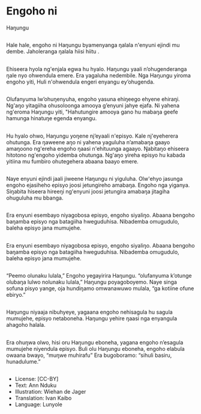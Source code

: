 # Engoho ni
Haŋungu

##
Hale hale, engoho ni Haŋungu
byamenyanga ŋalala n'enyuni
ejindi mu dembe.
Jaholeranga ŋalala hiisi hiitu .


##
Ehiseera hyola ng'enjala egwa
hu hyalo.
Haŋungu yaali
n’ohugenderanga ŋale nyo
ohwendula emere. Era yagaluha
nedembile. Nga Haŋungu
yiroma engoho yiti, Huli
n'ohwendula engeri enyangu
ey’ohugenda.


##
Olufanyuma lw’ohuŋenyuha,
engoho yasuna ehiŋeego
ehyene ehiraŋi. Ng'aŋo
yitagiiha ohusoloonga amooya
g’enyuni jahye ejafa.
Ni yahena ng'eroma Haŋungu
yiti, "Hahutungire amooya gano
hu mabaŋa geefe hamunga
hinatuŋe egenda enyangu.


##
Hu hyalo ohwo, Haŋungu
yoŋene nj’eyaali n'episyo. Kale
nj'eyeherera ohutunga. Era
ŋaweene aŋo ni yahena
yaguluha n’amabaŋa gaayo
amaŋoono ng'ereha engoho
ŋaasi n'ehituunga agaayo.
Ŋabitaŋo ehiseera hitotono
ng'engoho yidemba ohutunga.
Ng'aŋo yireha episyo hu kabada
yitiina mu fumbiro ohutegehera
abaana baayo emere.


##
Naye enyuni ejindi jaali jiweene
Haŋungu ni yiguluha. Olw'ehyo
jasunga engoho ejasiheho
episyo joosi jetungireho
amabaŋa. Engoho nga yiganya.
Siŋabita hiseera hireeŋi
ng'enyuni joosi jetungira
amabaŋa jitagiha ohuguluha
mu bbanga.


##
Era enyuni esembayo
niyagobosa episyo, engoho
siyaliŋo. Abaana bengoho
baŋamba episyo nga batagiiha
hweguduhisa.
Nibademba omugudulo, baleha
episyo jana mumujehe.


##
Era enyuni esembayo
niyagobosa episyo, engoho
siyaliŋo. Abaana bengoho
baŋamba episyo nga batagiiha
hweguduhisa.
Nibademba omugudulo, baleha
episyo jana mumujehe.


##
“Peemo olunaku lulala,” Engoho
yegayirira Haŋungu.
“olufanyuma k’otunge olubaŋa
lulwo nolunaku lulala,” Haŋungu
poyagoboyemo. Naye singa
sofuna pisyo yange, oja
hundiŋamo omwanawuwo
mulala, “ga kotiine ofune
ebiryo.”


##
Haŋungu niyaaja nibuhyeye,
yagaana engoho nehisagula hu
sagula mumujehe, episyo
netaboneha.
Haŋungu yehire ŋaasi nga
enyangula ahagoho halala.


##
Era ohuŋwa olwo, hisi oru
Haŋungu eboneha, yagana
engoho n’esagula mumujehe
niyendula episyo.
Buli olu Haŋungu eboneha,
engoho elabula owaana bwayo,
“muŋwe muhirafu”
Era bugoboramo: “sihuli basiru,
hunadulume.”


##
* License: [CC-BY]
* Text: Ann Nduku
* Illustration: Wiehan de Jager
* Translation: Ivan Kaibo
* Language: Lunyole
